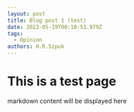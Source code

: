 ```yaml
---
layout: post
title: Blog post 1 (test)
date: 2023-05-19T00:10:53.979Z
tags:
  - Opinion
authors: H.R.Szpuk
---
```

# This is a test page

markdown content will be displayed here